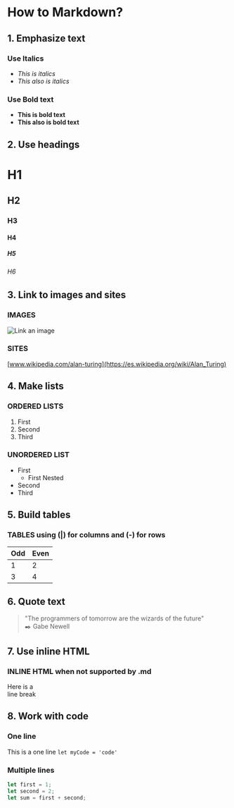 # How to Markdown?

## 1. Emphasize text
### Use Italics
- *This is italics*
- _This also is italics_

### Use Bold text
- **This is bold text**
- __This also is bold text__

## 2. Use headings
# H1
## H2
### H3
#### H4
##### H5
###### H6


## 3. Link to images and sites
### IMAGES
![Link an image](https://upload.wikimedia.org/wikipedia/commons/thumb/e/ea/Alan_Turing_%281912-1954%29_in_1936_at_Princeton_University_%28b%26w%29.jpg/220px-Alan_Turing_%281912-1954%29_in_1936_at_Princeton_University_%28b%26w%29.jpg)

### SITES
[www.wikipedia.com/alan-turing](https://es.wikipedia.org/wiki/Alan_Turing)

## 4. Make lists
### ORDERED LISTS
1. First
1. Second
1. Third

### UNORDERED LIST
- First
	- First Nested
- Second
- Third

## 5. Build tables
### TABLES using (|) for columns and (-) for rows

 Odd|Even
----|----
   1|2
   3|4

## 6. Quote text

> "The programmers of tomorrow are the wizards of the future"  
> ✒️ Gabe Newell

## 7. Use inline HTML
### INLINE HTML when not supported by .md

Here is a <br />line break

## 8. Work with code

### One line
This is a one line `let myCode = 'code'`

### Multiple lines
``` javascript
let first = 1;
let second = 2;
let sum = first + second;
```
